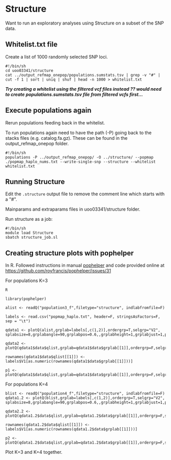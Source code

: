 # Structure

Want to run an exploratory analyses using Structure on a subset of the SNP data. 

## Whitelist.txt file

Create a list of 1000 randomly selected SNP loci.

```
#!/bin/sh
cd uoo03341/structure
cat ../output_refmap_onepop/populations.sumstats.tsv | grep -v "#" | cut -f 1 | sort | uniq | shuf | head -n 1000 > whitelist.txt
```

***Try creating a whitelist using the filtered vcf files instead ?? would need to create populations.sumstats.tsv file from filtered vcfs first...*** 


## Execute populations again

Rerun populations feeding back in the whitelist. 

To run populations again need to have the path (-P) going back to the stacks files (e.g. catalog.fa.gz). These can be found in the output_refmap_onepop folder.

```
#!/bin/sh
populations -P ../output_refmap_onepop/ -O ../structure/ --popmap ./popmap_haplo_nums.txt --write-single-snp --structure --whitelist whitelist.txt
```

## Running Structure

Edit the ```.structure``` output file to remove the comment line which starts with a "#". 

Mainparams and extraparams files in uoo03341/structure folder.

Run structure as a job:

```
#!/bin/sh
module load Structure
sbatch structure_job.sl
```

## Creating structure plots with pophelper

In R. Followed instructions in manual [pophelper](http://www.royfrancis.com/pophelper/articles/index.html#plotq) and code provided online at https://github.com/royfrancis/pophelper/issues/31

For populations K=3

```
R

library(pophelper)

alist <- readQ("population3_f",filetype="structure", indlabfromfile=F)

labels <- read.csv("popmap_haplo.txt", header=F, stringsAsFactors=F, sep = "\t")

qdata1 <- plotQ(alist,grplab=labels[,c(1,2)],ordergrp=T,selgrp="V2", splabsize=8,grplabangle=90,grplabpos=0.6,,grplabheight=1,grplabjust=1,panelratio=c(2,2),height=8,outputfilename="figure1",returndata=T,exportpath=getwd())

qdata2 <- plotQ(qdata1$data$qlist,grplab=qdata1$data$grplab[[1]],ordergrp=F,selgrp="V2",sortind="all",splabsize=8,grplabangle=90,grplabpos=0.6,grplabheight=1,grplabjust=1,panelratio=c(2,2),height=8,outputfilename="figure2",returndata=T,exportpath=getwd())

rownames(qdata1$data$qlist[[1]]) <- labels$V1[as.numeric(rownames(qdata1$data$grplab[[1]]))]

p1 <- plotQ(qdata1$data$qlist,grplab=qdata1$data$grplab[[1]],ordergrp=F,selgrp="V2",sortind="all",splabsize=8,grplabangle=90,grplabpos=0.6,grplabsize=2,grplabheight=1,grplabjust=1,useindlab=T,showindlab=T,panelratio=c(2,2),height=12,width=60,outputfilename="figure3",exportpath=getwd())

```

For populations K=4

```
blist <- readQ("population4_f",filetype="structure", indlabfromfile=F)
qdata1.2 <- plotQ(blist,grplab=labels[,c(1,2)],ordergrp=T,selgrp="V2", splabsize=8,grplabangle=90,grplabpos=0.6,,grplabheight=1,grplabjust=1,panelratio=c(2,2),height=8,outputfilename="figure1.2",returndata=T,exportpath=getwd())

qdata2.2 <- plotQ(qdata1.2$data$qlist,grplab=qdata1.2$data$grplab[[1]],ordergrp=F,selgrp="V2",sortind="all",splabsize=8,grplabangle=90,grplabpos=0.6,grplabheight=1,grplabjust=1,panelratio=c(2,2),height=8,outputfilename="figure2.2",returndata=T,exportpath=getwd())

rownames(qdata1.2$data$qlist[[1]]) <- labels$V1[as.numeric(rownames(qdata1.2$data$grplab[[1]]))]

p2 <- plotQ(qdata1.2$data$qlist,grplab=qdata1.2$data$grplab[[1]],ordergrp=F,selgrp="V2",sortind="all",splabsize=8,grplabangle=90,grplabpos=0.6,grplabsize=2,grplabheight=1,grplabjust=1,useindlab=T,showindlab=T,panelratio=c(2,2),height=12,width=60,outputfilename="figure3.2",exportpath=getwd())

```

Plot K=3 and K=4 together.
